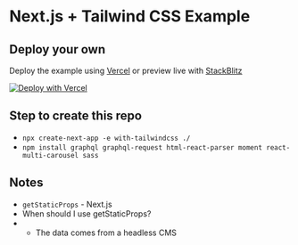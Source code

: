 # Next.js + Tailwind CSS Example

## Deploy your own

Deploy the example using [Vercel](https://vercel.com?utm_source=github&utm_medium=readme&utm_campaign=next-example) or preview live with [StackBlitz](https://stackblitz.com/github/vercel/next.js/tree/canary/examples/with-tailwindcss)

[![Deploy with Vercel](https://vercel.com/button)](https://vercel.com/new/git/external?repository-url=https://github.com/vercel/next.js/tree/canary/examples/with-tailwindcss&project-name=with-tailwindcss&repository-name=with-tailwindcss)

## Step to create this repo

- `npx create-next-app -e with-tailwindcss ./`
- `npm install graphql graphql-request html-react-parser moment react-multi-carousel sass`

## Notes

- `getStaticProps` - Next.js
- When should I use getStaticProps?
- - The data comes from a headless CMS
